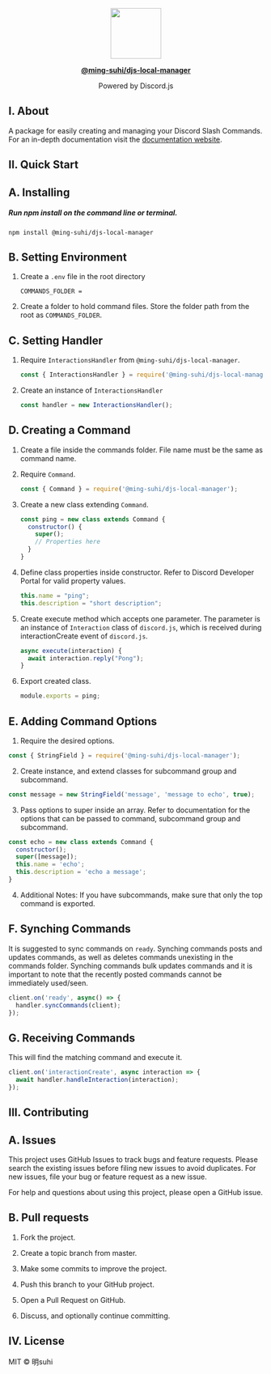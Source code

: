 <p align="center">
  <img src="https://raw.githubusercontent.com/ming-suhi/ming-suhi/master/djs-local-manager.svg" width="100" align="center" />
</p>

<p align="center">
  <a href="https://github.com/ming-suhi/djs-local-manager" target="_blank">
    <strong>@ming-suhi/djs-local-manager</strong>
  </a>
</p>

<p align="center">Powered by Discord.js</p>


## I. About
A package for easily creating and managing your Discord Slash Commands. For an in-depth documentation visit the <a href="https://ming-suhi.github.io/djs-local-manager/" target="_blank">documentation website</a>. 


## II. Quick Start

## A. Installing

##### Run npm install on the command line or terminal.
```
npm install @ming-suhi/djs-local-manager
```

## B. Setting Environment

1. Create a `.env` file in the root directory

    ```
    COMMANDS_FOLDER =
    ```

2. Create a folder to hold command files. Store the folder path from the root as `COMMANDS_FOLDER`.

## C. Setting Handler

1. Require `InteractionsHandler` from `@ming-suhi/djs-local-manager`.
    ```js
    const { InteractionsHandler } = require('@ming-suhi/djs-local-manager');
    ```

2. Create an instance of `InteractionsHandler`
    ```js
    const handler = new InteractionsHandler();
    ```

## D. Creating a Command

1. Create a file inside the commands folder. File name must be the same as command name.

2. Require `Command`.
    ```js
    const { Command } = require('@ming-suhi/djs-local-manager');
    ```

3. Create a new class extending `Command`.
    ```js
    const ping = new class extends Command {
      constructor() {
        super();
        // Properties here
      }
    }
    ```

4. Define class properties inside constructor. Refer to Discord Developer Portal for valid property values.
    ```js
    this.name = "ping";
    this.description = "short description"; 
    ```

5. Create execute method which accepts one parameter. The parameter is an instance of `Interaction` class of `discord.js`, which is received during interactionCreate event of `discord.js`. 
    ```js
    async execute(interaction) {
      await interaction.reply("Pong");
    }
    ```

6. Export created class.
    ```js
    module.exports = ping;
    ``` 

## E. Adding Command Options

1. Require the desired options.
```js
const { StringField } = require('@ming-suhi/djs-local-manager');
```

2. Create instance, and extend classes for subcommand group and subcommand.
```js
const message = new StringField('message', 'message to echo', true);
```

3. Pass options to super inside an array. Refer to documentation for the options that can be passed to command, subcommand group and subcommand.
```js
const echo = new class extends Command {
  constructor();
  super([message]);
  this.name = 'echo';
  this.description = 'echo a message';
}
```

4. Additional Notes: If you have subcommands, make sure that only the top command is exported.

## F. Synching Commands
It is suggested to sync commands on `ready`. Synching commands posts and updates commands, as well as deletes commands unexisting in the commands folder. Synching commands bulk updates commands and it is important to note that the recently posted commands cannot be immediately used/seen.
```js
client.on('ready', async() => {
  handler.syncCommands(client);
});
```

## G. Receiving Commands
This will find the matching command and execute it.
```js
client.on('interactionCreate', async interaction => {
  await handler.handleInteraction(interaction);
});
```

## III. Contributing
## A. Issues
This project uses GitHub Issues to track bugs and feature requests. Please search the existing issues before filing new issues to avoid duplicates. For new issues, file your bug or feature request as a new issue.

For help and questions about using this project, please open a GitHub issue.

## B. Pull requests

1. Fork the project.

2. Create a topic branch from master.

3. Make some commits to improve the project.

4. Push this branch to your GitHub project.

5. Open a Pull Request on GitHub.

6. Discuss, and optionally continue committing.


## IV. License
MIT © 明suhi